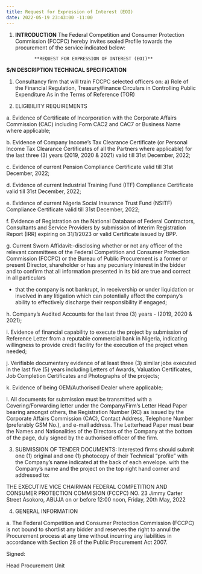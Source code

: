 ```yaml
---
title: Request for Expression of Interest (EOI)
date: 2022-05-19 23:43:00 -11:00
---
```





1.	**INTRODUCTION**
The Federal Competition and Consumer Protection Commission (FCCPC) hereby invites sealed Profile towards the procurement of the service indicated below:	


               **REQUEST FOR EXPRESSION OF INTEREST (EOI)**

**S/N	DESCRIPTION	TECHNICAL SPECIFICATION**
1.	Consultancy firm that will train FCCPC selected officers on:
a)	Role of the Financial Regulation, Treasury/Finance Circulars in Controlling Public Expenditure	As in the Terms of Reference (TOR)


2.	ELIGIBILITY REQUIREMENTS

a.	Evidence of Certificate of Incorporation with the Corporate Affairs Commission (CAC) including Form CAC2 and CAC7 or Business Name where applicable;  

b.	Evidence of Company Income’s Tax Clearance Certificate (or Personal Income Tax Clearance Certificates of all the Partners where applicable) for the last three (3) years (2019, 2020 & 2021) valid till 31st December, 2022;

c.	Evidence of current Pension Compliance Certificate valid till 31st December, 2022;

d.	Evidence of current Industrial Training Fund (ITF) Compliance Certificate valid till 31st December, 2022;

e.	Evidence of current Nigeria Social Insurance Trust Fund (NSITF) Compliance Certificate valid till 31st December, 2022; 

f.	Evidence of Registration on the National Database of Federal Contractors, Consultants and Service Providers by submission of Interim Registration Report (IRR) expiring on 31/1/2023 or valid Certificate issued by BPP. 

g.	Current Sworn Affidavit:-disclosing whether or not any officer of the relevant committees of the Federal Competition and Consumer Protection Commission (FCCPC) or the Bureau of Public Procurement is a former or present Director, shareholder or has any pecuniary interest in the bidder and to confirm that all information presented in its bid are true and correct in all particulars
-	that the company is not bankrupt, in receivership or under liquidation or involved in any litigation which can potentially affect the company’s ability to effectively discharge their responsibility if engaged;

h.	Company’s Audited Accounts for the last three (3) years - (2019, 2020 & 2021);

i.	Evidence of financial capability to execute the project by submission of Reference Letter from a reputable commercial bank in Nigeria, indicating willingness to provide credit facility for the execution of the project when needed;

j.	Verifiable documentary evidence of at least three (3) similar jobs executed in the last five (5) years including Letters of Awards, Valuation Certificates, Job Completion Certificates and Photographs of the projects;

k.	Evidence of being OEM/Authorised Dealer where applicable;

l.	All documents for submission must be transmitted with a Covering/Forwarding letter under the Company/Firm’s Letter Head Paper bearing amongst others, the Registration Number (RC)  as issued by the Corporate Affairs Commission (CAC), Contact Address, Telephone Number (preferably GSM No.), and e-mail address. The Letterhead Paper must bear the Names and Nationalities of the Directors of the Company at the bottom of the page, duly signed by the authorised officer of the firm.

3.	SUBMISSION OF TENDER DOCUMENTS: Interested firms should submit one (1) original and one (1) photocopy of their Technical “profile” with the Company’s name indicated at the back of each envelope. with the Company’s name and the project on the top right hand corner and addressed to:

THE EXECUTIVE VICE CHAIRMAN
FEDERAL COMPETITION AND CONSUMER PROTECTION COMMISION (FCCPC)
NO. 23 Jimmy Carter Street Asokoro, ABUJA
on or before 12:00 noon, Friday, 20th May, 2022


4.	GENERAL INFORMATION

a.	The Federal Competition and Consumer Protection Commission (FCCPC) is not bound to shortlist any bidder and reserves the right to annul the Procurement process at any time without incurring any liabilities in accordance with Section 28 of the Public Procurement Act 2007. 




Signed:

Head Procurement Unit



